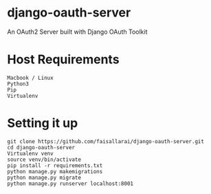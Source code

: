 # django-oauth-server
An OAuth2 Server built with Django OAuth Toolkit


# Host Requirements
```
Macbook / Linux
Python3
Pip
Virtualenv
```

# Setting it up
```
git clone https://github.com/faisallarai/django-oauth-server.git
cd django-oauth-server
Virtualenv venv
source venv/bin/activate
pip install -r requirements.txt 
python manage.py makemigrations
python manage.py migrate
python manage.py runserver localhost:8001
```

